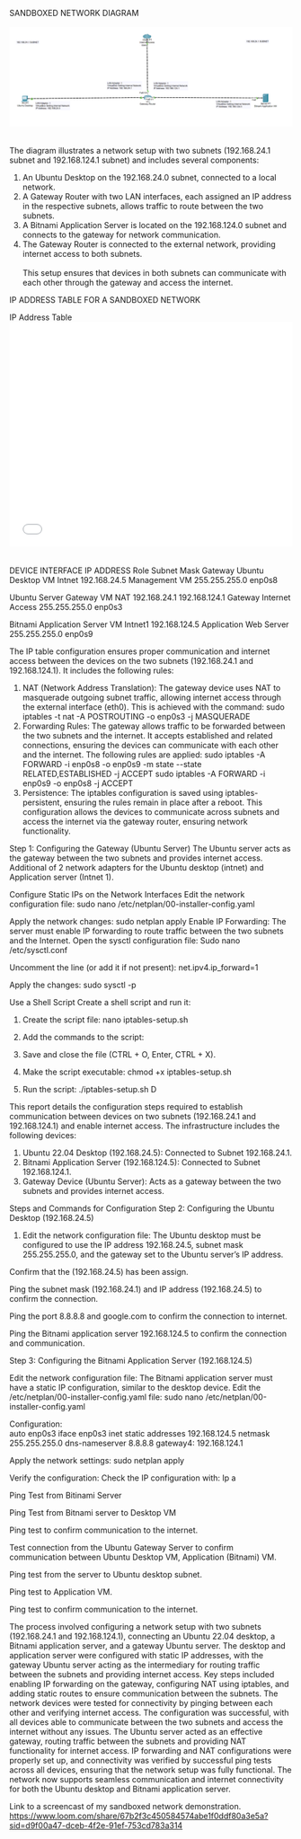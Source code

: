 SANDBOXED NETWORK DIAGRAM<br><br/>
![Network Diagram](doc/Networkdiagram.png) <br><br/>

The diagram illustrates a network setup with two subnets (192.168.24.1 subnet and 192.168.124.1 subnet) and includes several components:
1.	An Ubuntu Desktop on the 192.168.24.0 subnet, connected to a local network.
2.	A Gateway Router with two LAN interfaces, each assigned an IP address in the respective subnets, allows traffic to route between the two subnets.
3.	A Bitnami Application Server is located on the 192.168.124.0 subnet and connects to the gateway for network communication.
4.	The Gateway Router is connected to the external network, providing internet access to both subnets. <br><br/>
This setup ensures that devices in both subnets can communicate with each other through the gateway and access the internet.


IP ADDRESS TABLE FOR A SANDBOXED NETWORK

IP Address Table
<embed src="doc/IPTable.pdf" width="100%" height="400px" />
<br><br/>

DEVICE	INTERFACE	IP ADDRESS	Role	Subnet Mask	Gateway
Ubuntu Desktop VM	Intnet	192.168.24.5	Management
VM	255.255.255.0	enp0s8
					
Ubuntu Server Gateway VM	NAT	192.168.24.1
192.168.124.1	Gateway Internet Access	255.255.255.0	enp0s3
					
Bitnami Application Server VM	Intnet1	192.168.124.5	Application  Web Server	255.255.255.0	enp0s9
					

The IP table configuration ensures proper communication and internet access between the devices on the two subnets (192.168.24.1 and 192.168.124.1). It includes the following rules:
1.	NAT (Network Address Translation): The gateway device uses NAT to masquerade outgoing subnet traffic, allowing internet access through the external interface (eth0). This is achieved with the command:
sudo iptables -t nat -A POSTROUTING -o enp0s3 -j MASQUERADE
2.	Forwarding Rules: The gateway allows traffic to be forwarded between the two subnets and the internet. It accepts established and related connections, ensuring the devices can communicate with each other and the internet. The following rules are applied:
sudo iptables -A FORWARD -i enp0s8 -o enp0s9 -m state --state RELATED,ESTABLISHED -j ACCEPT
sudo iptables -A FORWARD -i enp0s9 -o enp0s8 -j ACCEPT
3.	Persistence: The iptables configuration is saved using iptables-persistent, ensuring the rules remain in place after a reboot.
This configuration allows the devices to communicate across subnets and access the internet via the gateway router, ensuring network functionality.


Step 1: Configuring the Gateway (Ubuntu Server)
The Ubuntu server acts as the gateway between the two subnets and provides internet access.
Additional of 2 network adapters for the Ubuntu desktop (intnet) and Application server (Intnet 1).
  
 

 
Configure Static IPs on the Network Interfaces
Edit the network configuration file: sudo nano /etc/netplan/00-installer-config.yaml
 

Apply the network changes:
sudo netplan apply 
Enable IP Forwarding: The server must enable IP forwarding to route traffic between the two subnets and the Internet.
Open the sysctl configuration file:
Sudo nano /etc/sysctl.conf
 
Uncomment the line (or add it if not present):
net.ipv4.ip_forward=1
 
Apply the changes:
sudo sysctl -p

Use a Shell Script
Create a shell script and run it:
1.	Create the script file:
nano iptables-setup.sh
2.	Add the commands to the script:
 
3.	Save and close the file (CTRL + O, Enter, CTRL + X).
4.	Make the script executable:
chmod +x iptables-setup.sh
5.	Run the script:
./iptables-setup.sh
D 

This report details the configuration steps required to establish communication between devices on two subnets (192.168.24.1 and 192.168.124.1) and enable internet access. The infrastructure includes the following devices:
1.	Ubuntu 22.04 Desktop (192.168.24.5): Connected to Subnet 192.168.24.1.
2.	Bitnami Application Server (192.168.124.5): Connected to Subnet 192.168.124.1.
3.	Gateway Device (Ubuntu Server): Acts as a gateway between the two subnets and provides internet access.

Steps and Commands for Configuration
Step 2: Configuring the Ubuntu Desktop (192.168.24.5)
1.	Edit the network configuration file: The Ubuntu desktop must be configured to use the IP address 192.168.24.5, subnet mask 255.255.255.0, and the gateway set to the Ubuntu server’s IP address.
 
 

Confirm that the (192.168.24.5) has been assign.
 

Ping the subnet mask (192.168.24.1) and IP address (192.168.24.5) to confirm the connection.
 

Ping the port 8.8.8.8 and google.com to confirm the connection to internet.

 
 
Ping the Bitnami application server 192.168.124.5 to confirm the connection and communication.
 








Step 3: Configuring the Bitnami Application Server (192.168.124.5)
 
Edit the network configuration file: The Bitnami application server must have a static IP configuration, similar to the desktop device.
Edit the /etc/netplan/00-installer-config.yaml file:
sudo nano /etc/netplan/00-installer-config.yaml

Configuration:    
auto enp0s3
iface enp0s3 inet static
addresses 192.168.124.5
netmask 255.255.255.0
dns-nameserver 8.8.8.8
gateway4: 192.168.124.1

Apply the network settings:
sudo netplan apply
        
          
  

Verify the configuration: Check the IP configuration with:
Ip a

 
Ping Test from Bitinami Server
 
Ping Test from Bitnami server to Desktop VM
 
Ping test to confirm communication to the internet.
 
Test connection from the Ubuntu Gateway Server to confirm communication between Ubuntu Desktop VM, Application (Bitnami) VM. 

Ping test from the server to Ubuntu desktop subnet.
 







Ping test to Application VM.
 

Ping test to confirm communication to the internet.
 




The process involved configuring a network setup with two subnets (192.168.24.1 and 192.168.124.1), connecting an Ubuntu 22.04 desktop, a Bitnami application server, and a gateway Ubuntu server. The desktop and application server were configured with static IP addresses, with the gateway Ubuntu server acting as the intermediary for routing traffic between the subnets and providing internet access. Key steps included enabling IP forwarding on the gateway, configuring NAT using iptables, and adding static routes to ensure communication between the subnets. The network devices were tested for connectivity by pinging between each other and verifying internet access.
The configuration was successful, with all devices able to communicate between the two subnets and access the internet without any issues. The Ubuntu server acted as an effective gateway, routing traffic between the subnets and providing NAT functionality for internet access. IP forwarding and NAT configurations were properly set up, and connectivity was verified by successful ping tests across all devices, ensuring that the network setup was fully functional. The network now supports seamless communication and internet connectivity for both the Ubuntu desktop and Bitnami application server.

Link to a screencast of my sandboxed network demonstration.
https://www.loom.com/share/67b2f3c450584574abe1f0ddf80a3e5a?sid=d9f00a47-dceb-4f2e-91ef-753cd783a314
